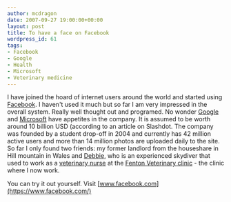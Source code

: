 ```yaml
---
author: mcdragon
date: 2007-09-27 19:00:00+00:00
layout: post
title: To have a face on Facebook
wordpress_id: 61
tags:
- Facebook
- Google
- Health
- Microsoft
- Veterinary medicine
---
```


I have joined the hoard of internet users around the world and started using [Facebook](https://www.facebook.com/). I haven't used it much but so far I am very impressed in the overall system. Really well thought out and programed. No wonder [Google](https://www.google.com/) and [Microsoft](https://www.microsoft.com/worldwide/) have appetites in the company. It is assumed to be worth around 10 billion USD (according to an article on Slashdot. The company was founded by a student drop-off in 2004 and currently has 42 million active users and more than 14 million photos are uploaded daily to the site.
So far I only found two friends: my former landlord from the houseshare in Hill mountain in Wales and [Debbie](https://www.facebook.com/profile.php?id=562225924&highlight), who is an experienced skydiver that used to work as a [veterinary nurse](https://en.wikipedia.org/wiki/Veterinary_technician) at the [Fenton Veterinary clinic](https://www.fentonvets.co.uk/) - the clinic where I now work.

You can try it out yourself. Visit [www.facebook.com](https://www.facebook.com/)
